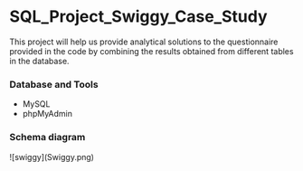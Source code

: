 <h1>SQL_Project_Swiggy_Case_Study</h1>

<p>This project will help us provide analytical solutions to the questionnaire provided in the code by combining the results obtained from different tables in the database.</p>


<h3>Database and Tools</h3>
<ul>
  <li>MySQL</li>
  <li>phpMyAdmin</li>
</ul>

<h3>Schema diagram</h3>
![swiggy](Swiggy.png)

